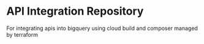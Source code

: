 # API Integration Repository

For integrating apis into bigquery using cloud build and composer managed by terraform